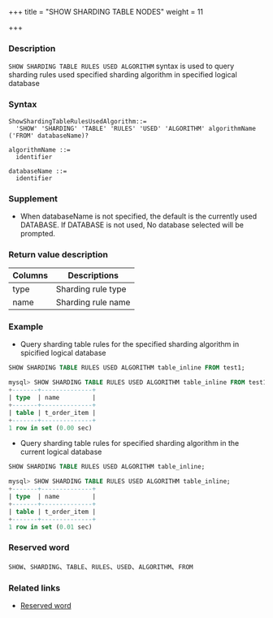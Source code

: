 +++
title = "SHOW SHARDING TABLE NODES"
weight = 11

+++

### Description

`SHOW SHARDING TABLE RULES USED ALGORITHM` syntax is used to query sharding rules used specified sharding algorithm in specified logical database

### Syntax

```
ShowShardingTableRulesUsedAlgorithm::=
  'SHOW' 'SHARDING' 'TABLE' 'RULES' 'USED' 'ALGORITHM' algorithmName ('FROM' databaseName)?

algorithmName ::=
  identifier

databaseName ::=
  identifier
```

### Supplement

- When databaseName is not specified, the default is the currently used DATABASE. If DATABASE is not used, No database selected will be prompted.

### Return value description

| Columns     | Descriptions       |
| ------------| -------------------|
| type        | Sharding rule type |
| name        | Sharding rule name |

### Example

- Query sharding table rules for the specified sharding algorithm in spicified logical database

```sql
SHOW SHARDING TABLE RULES USED ALGORITHM table_inline FROM test1;
```

```sql
mysql> SHOW SHARDING TABLE RULES USED ALGORITHM table_inline FROM test1;
+-------+--------------+
| type  | name         |
+-------+--------------+
| table | t_order_item |
+-------+--------------+
1 row in set (0.00 sec)
```

- Query sharding table rules for specified sharding algorithm in the current logical database

```sql
SHOW SHARDING TABLE RULES USED ALGORITHM table_inline;
```

```sql
mysql> SHOW SHARDING TABLE RULES USED ALGORITHM table_inline;
+-------+--------------+
| type  | name         |
+-------+--------------+
| table | t_order_item |
+-------+--------------+
1 row in set (0.01 sec)
```

### Reserved word

`SHOW`、`SHARDING`、`TABLE`、`RULES`、`USED`、`ALGORITHM`、`FROM`

### Related links

- [Reserved word](/en/reference/distsql/syntax/reserved-word/)
